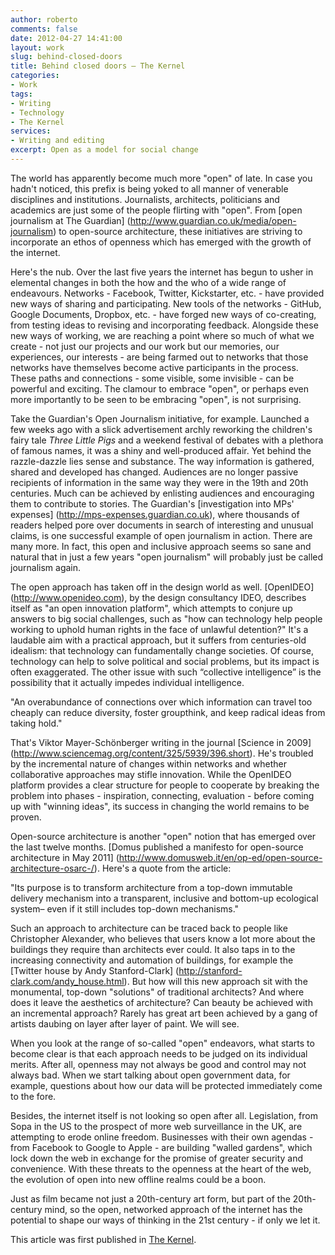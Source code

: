 ```yaml
---
author: roberto
comments: false
date: 2012-04-27 14:41:00
layout: work
slug: behind-closed-doors
title: Behind closed doors – The Kernel
categories:
- Work
tags:
- Writing
- Technology
- The Kernel
services: 
- Writing and editing
excerpt: Open as a model for social change
---
```


<span class="firstcharacter">T</span>he world has apparently become much more "open" of late. In case you hadn't noticed, this prefix is being yoked to all manner of venerable disciplines and institutions. Journalists, architects, politicians and academics are just some of the people flirting with "open". From [open journalism at The Guardian] (http://www.guardian.co.uk/media/open-journalism) to open-source architecture, these initiatives are striving to incorporate an ethos of openness which has emerged with the growth of the internet.   

Here's the nub. Over the last five years the internet has begun to usher in elemental changes in both the how and the who of a wide range of endeavours. Networks - Facebook, Twitter, Kickstarter, etc. - have provided new ways of sharing and participating. New tools of the networks - GitHub, Google Documents, Dropbox, etc. - have forged new ways of co-creating, from testing ideas to revising and incorporating feedback. Alongside these new ways of working, we are reaching a point where so much of what we create - not just our projects and our work but our memories, our experiences, our interests - are being farmed out to networks that those networks have themselves become active participants in the process. These paths and connections - some visible, some invisible - can be powerful and exciting. The clamour to embrace "open", or perhaps even more importantly to be seen to be embracing "open", is not surprising. 

Take the Guardian's Open Journalism initiative, for example. Launched a few weeks ago with a slick advertisement archly reworking the children's fairy tale *Three Little Pigs* and a weekend festival of debates with a plethora of famous names, it was a shiny and well-produced affair. Yet behind the razzle-dazzle lies sense and substance. The way information is gathered, shared and developed has changed. Audiences are no longer passive recipients of information in the same way they were in the 19th and 20th centuries. Much can be achieved by enlisting audiences and encouraging them to contribute to stories. The Guardian's [investigation into MPs' expenses] (http://mps-expenses.guardian.co.uk), where thousands of readers helped pore over documents in search of interesting and unusual claims, is one successful example of open journalism in action. There are many more. In fact, this open and inclusive approach seems so sane and natural that in just a few years "open journalism" will probably just be called journalism again.    

The open approach has taken off in the design world as well. [OpenIDEO] (http://www.openideo.com), by the design consultancy IDEO, describes itself as "an open innovation platform", which attempts to conjure up answers to big social challenges, such as "how can technology help people working to uphold human rights in the face of unlawful detention?" It's a laudable aim with a practical approach, but it suffers from centuries-old idealism: that technology can fundamentally change societies. Of course, technology can help to solve political and social problems, but its impact is often exaggerated. The other issue with such “collective intelligence” is the possibility that it actually impedes individual intelligence.   
  
"An overabundance of connections over which information can travel too cheaply can reduce diversity, foster groupthink, and keep radical ideas from taking hold." 

That's Viktor Mayer-Schönberger writing in the journal [Science in 2009] (http://www.sciencemag.org/content/325/5939/396.short). He's troubled by the incremental nature of changes within networks and whether collaborative approaches may stifle innovation. While the OpenIDEO platform provides a clear structure for people to cooperate by breaking the problem into phases - inspiration, connecting, evaluation - before coming up with "winning ideas", its success in changing the world remains to be proven.    

Open-source architecture is another "open" notion that has emerged over the last twelve months. [Domus published a manifesto for open-source architecture in May 2011] (http://www.domusweb.it/en/op-ed/open-source-architecture-osarc-/). Here's a quote from the article: 

"Its purpose is to transform architecture from a top-down immutable delivery mechanism into a transparent, inclusive and bottom-up ecological system– even if it still includes top-down mechanisms."

Such an approach to architecture can be traced back to people like Christopher Alexander, who believes that users know a lot more about the buildings they require than architects ever could. It also taps in to the increasing connectivity and automation of buildings, for example the [Twitter house by Andy Stanford-Clark] (http://stanford-clark.com/andy_house.html). But how will this new approach sit with the monumental, top-down "solutions" of traditional architects? And where does it leave the aesthetics of architecture? Can beauty be achieved with an incremental approach? Rarely has great art been achieved by a gang of artists daubing on layer after layer of paint. We will see.   

When you look at the range of so-called "open" endeavors, what starts to become clear is that each approach needs to be judged on its individual merits. After all, openness may not always be good and control may not always bad. When we start talking about open government data, for example, questions about how our data will be protected immediately come to the fore.  
    
Besides, the internet itself is not looking so open after all. Legislation, from Sopa in the US to the prospect of more web surveillance in the UK, are attempting to erode online freedom. Businesses with their own agendas - from Facebook to Google to Apple - are building "walled gardens", which lock down the web in exchange for the promise of greater security and convenience. With these threats to the openness at the heart of the web, the evolution of open into new offline realms could be a boon.    

Just as film became not just a 20th-century art form, but part of the 20th-century mind, so the open, networked approach of the internet has the potential to shape our ways of thinking in the 21st century - if only we let it. 

This article was first published in [The Kernel](http://www.kernelmag.com/comment/opinion/2018/open-data-behind-closed-doors/).
